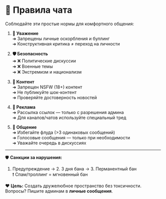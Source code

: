 # 🚀 Правила чата

Соблюдайте эти простые нормы для комфортного общения:

1. **👥 Уважение**  
   ➜ Запрещены личные оскорбления и буллинг  
   ➜ Конструктивная критика ≠ переход на личности  

2. **🛡 Безопасность**  
   ➜ ❌ Политические дискуссии  
   ➜ ❌ Военные темы  
   ➜ ❌ Экстремизм и национализм  

3. **📌 Контент**  
   ➜ Запрещен NSFW (18+) контент  
   ➜ Не публикуйте шок-контент  
   ➜ Проверяйте достоверность новостей  

4. **📢 Реклама**  
   ➜ Рассылка ссылок — только с разрешения админа  
   ➜ Для каналов/чатов используйте специальный тред  

5. **💬 Общение**  
   ➜ Избегайте флуда (>3 одинаковых сообщений)  
   ➜ Голосовые сообщения — только при необходимости  
   ➜ Уважайте очередь в дискуссиях  

---

🛡 **Санкции за нарушения:**  
1. Предупреждение → 2. 3 дня бана → 3. Перманентный бан  
❗ Спам/троллинг = мгновенный бан

❤️ **Цель:** Создать дружелюбное пространство без токсичности.  
Вопросы? Пишите админам в **личные сообщения**.
